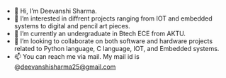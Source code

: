- 👋 Hi, I’m Deevanshi Sharma.
- 👀 I’m interested in diffrent projects ranging from IOT and embedded systems to digital and pencil art pieces. 
- 🌱 I’m currently an undergraduate in Btech ECE from AKTU.
- 💞️ I’m looking to collaborate on both software and hardware projects related to Python language, C language, IOT, and Embedded systems. 
- 📫 You can reach me via mail. My mail id is @deevanshisharma25@gmail.com

<!---
DeevanshiSharma/DeevanshiSharma is a ✨ special ✨ repository because its `README.md` (this file) appears on your GitHub profile.
You can click the Preview link to take a look at your changes.
--->
